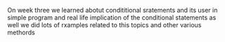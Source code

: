 On week three we learned abotut condititional sratements and its user in simple program and real life implication of the conditional statements as well 
we did lots of rxamples related to this topics and other various methords 
